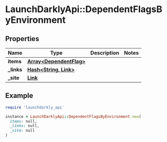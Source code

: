 # LaunchDarklyApi::DependentFlagsByEnvironment

## Properties

| Name | Type | Description | Notes |
| ---- | ---- | ----------- | ----- |
| **items** | [**Array&lt;DependentFlag&gt;**](DependentFlag.md) |  |  |
| **_links** | [**Hash&lt;String, Link&gt;**](Link.md) |  |  |
| **_site** | [**Link**](Link.md) |  |  |

## Example

```ruby
require 'launchdarkly_api'

instance = LaunchDarklyApi::DependentFlagsByEnvironment.new(
  items: null,
  _links: null,
  _site: null
)
```

